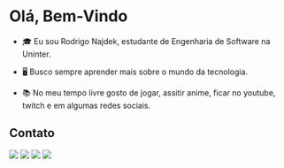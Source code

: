 # Olá, Bem-Vindo

- 🎓 Eu sou Rodrigo Najdek, estudante de Engenharia de Software na Uninter.

- 🖥️ Busco sempre aprender mais sobre o mundo da tecnologia.

- 📚 No meu tempo livre gosto de jogar, assitir anime, ficar no youtube, twitch e em algumas redes sociais.



## Contato

<div> 
  <a href = "mailto:rodrigo.najdek@gmail.com"><img src="https://img.shields.io/badge/-Gmail-%23333?style=for-the-badge&logo=gmail&logoColor=white" target="_blank"></a>
  <a href="https://www.linkedin.com/in/rodrigo-najdek-a506b8275/" target="_blank"><img src="https://img.shields.io/badge/-LinkedIn-%230077B5?style=for-the-badge&logo=linkedin&logoColor=white" target="_blank"></a> 
  <a href="..." target="_blank"><img src="https://img.shields.io/badge/Discord-7289DA?style=for-the-badge&logo=discord&logoColor=white" target="_blank"></a> 
  <a href="..." target="_blank"><img src="https://img.shields.io/badge/-Instagram-%23E4405F?style=for-the-badge&logo=instagram&logoColor=white" target="_blank"></a>
  
</div>
